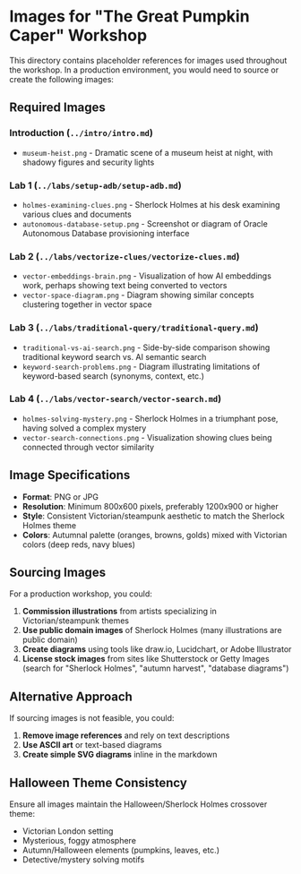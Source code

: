 # Images for "The Great Pumpkin Caper" Workshop

This directory contains placeholder references for images used throughout the workshop. In a production environment, you would need to source or create the following images:

## Required Images

### Introduction (`../intro/intro.md`)
- `museum-heist.png` - Dramatic scene of a museum heist at night, with shadowy figures and security lights

### Lab 1 (`../labs/setup-adb/setup-adb.md`)
- `holmes-examining-clues.png` - Sherlock Holmes at his desk examining various clues and documents
- `autonomous-database-setup.png` - Screenshot or diagram of Oracle Autonomous Database provisioning interface

### Lab 2 (`../labs/vectorize-clues/vectorize-clues.md`)
- `vector-embeddings-brain.png` - Visualization of how AI embeddings work, perhaps showing text being converted to vectors
- `vector-space-diagram.png` - Diagram showing similar concepts clustering together in vector space

### Lab 3 (`../labs/traditional-query/traditional-query.md`)
- `traditional-vs-ai-search.png` - Side-by-side comparison showing traditional keyword search vs. AI semantic search
- `keyword-search-problems.png` - Diagram illustrating limitations of keyword-based search (synonyms, context, etc.)

### Lab 4 (`../labs/vector-search/vector-search.md`)
- `holmes-solving-mystery.png` - Sherlock Holmes in a triumphant pose, having solved a complex mystery
- `vector-search-connections.png` - Visualization showing clues being connected through vector similarity

## Image Specifications

- **Format**: PNG or JPG
- **Resolution**: Minimum 800x600 pixels, preferably 1200x900 or higher
- **Style**: Consistent Victorian/steampunk aesthetic to match the Sherlock Holmes theme
- **Colors**: Autumnal palette (oranges, browns, golds) mixed with Victorian colors (deep reds, navy blues)

## Sourcing Images

For a production workshop, you could:

1. **Commission illustrations** from artists specializing in Victorian/steampunk themes
2. **Use public domain images** of Sherlock Holmes (many illustrations are public domain)
3. **Create diagrams** using tools like draw.io, Lucidchart, or Adobe Illustrator
4. **License stock images** from sites like Shutterstock or Getty Images (search for "Sherlock Holmes", "autumn harvest", "database diagrams")

## Alternative Approach

If sourcing images is not feasible, you could:

1. **Remove image references** and rely on text descriptions
2. **Use ASCII art** or text-based diagrams
3. **Create simple SVG diagrams** inline in the markdown

## Halloween Theme Consistency

Ensure all images maintain the Halloween/Sherlock Holmes crossover theme:
- Victorian London setting
- Mysterious, foggy atmosphere
- Autumn/Halloween elements (pumpkins, leaves, etc.)
- Detective/mystery solving motifs

